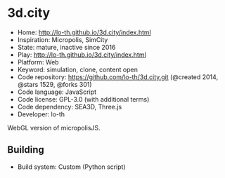 # 3d.city

- Home: http://lo-th.github.io/3d.city/index.html
- Inspiration: Micropolis, SimCity
- State: mature, inactive since 2016
- Play: http://lo-th.github.io/3d.city/index.html
- Platform: Web
- Keyword: simulation, clone, content open
- Code repository: https://github.com/lo-th/3d.city.git (@created 2014, @stars 1529, @forks 301)
- Code language: JavaScript
- Code license: GPL-3.0 (with additional terms)
- Code dependency: SEA3D, Three.js
- Developer: lo-th

WebGL version of micropolisJS.

## Building

- Build system: Custom (Python script)
